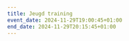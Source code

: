 ```yaml
---
title: Jeugd training
event_date: 2024-11-29T19:00:45+01:00
end_date: 2024-11-29T20:15:45+01:00
---
```

